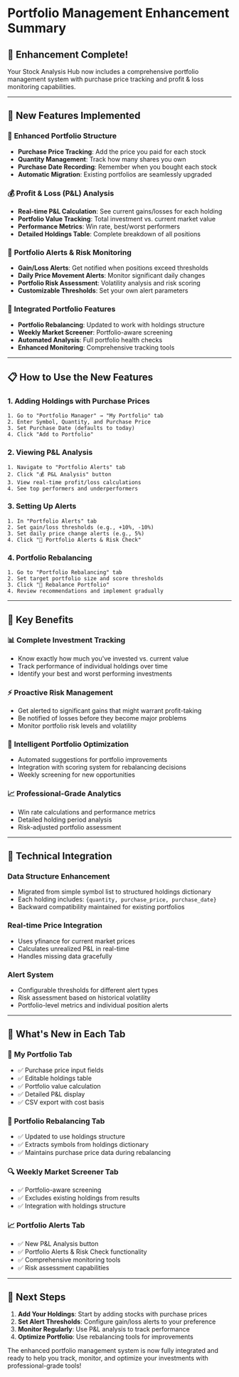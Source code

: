 # Portfolio Management Enhancement Summary

## 🎉 **Enhancement Complete!**

Your Stock Analysis Hub now includes a comprehensive portfolio management system with purchase price tracking and profit & loss monitoring capabilities.

---

## 🚀 **New Features Implemented**

### 💼 **Enhanced Portfolio Structure**
- **Purchase Price Tracking**: Add the price you paid for each stock
- **Quantity Management**: Track how many shares you own  
- **Purchase Date Recording**: Remember when you bought each stock
- **Automatic Migration**: Existing portfolios are seamlessly upgraded

### 💰 **Profit & Loss (P&L) Analysis**
- **Real-time P&L Calculation**: See current gains/losses for each holding
- **Portfolio Value Tracking**: Total investment vs. current market value
- **Performance Metrics**: Win rate, best/worst performers
- **Detailed Holdings Table**: Complete breakdown of all positions

### 🚨 **Portfolio Alerts & Risk Monitoring**
- **Gain/Loss Alerts**: Get notified when positions exceed thresholds
- **Daily Price Movement Alerts**: Monitor significant daily changes
- **Portfolio Risk Assessment**: Volatility analysis and risk scoring
- **Customizable Thresholds**: Set your own alert parameters

### 🔄 **Integrated Portfolio Features**
- **Portfolio Rebalancing**: Updated to work with holdings structure
- **Weekly Market Screener**: Portfolio-aware screening 
- **Automated Analysis**: Full portfolio health checks
- **Enhanced Monitoring**: Comprehensive tracking tools

---

## 📋 **How to Use the New Features**

### 1. **Adding Holdings with Purchase Prices**
```
1. Go to "Portfolio Manager" → "My Portfolio" tab
2. Enter Symbol, Quantity, and Purchase Price
3. Set Purchase Date (defaults to today)
4. Click "Add to Portfolio"
```

### 2. **Viewing P&L Analysis**
```
1. Navigate to "Portfolio Alerts" tab
2. Click "💰 P&L Analysis" button
3. View real-time profit/loss calculations
4. See top performers and underperformers
```

### 3. **Setting Up Alerts**
```
1. In "Portfolio Alerts" tab
2. Set gain/loss thresholds (e.g., +10%, -10%)
3. Set daily price change alerts (e.g., 5%)
4. Click "🚨 Portfolio Alerts & Risk Check"
```

### 4. **Portfolio Rebalancing**
```
1. Go to "Portfolio Rebalancing" tab
2. Set target portfolio size and score thresholds
3. Click "🔄 Rebalance Portfolio"
4. Review recommendations and implement gradually
```

---

## 🎯 **Key Benefits**

### 📊 **Complete Investment Tracking**
- Know exactly how much you've invested vs. current value
- Track performance of individual holdings over time
- Identify your best and worst performing investments

### ⚡ **Proactive Risk Management**
- Get alerted to significant gains that might warrant profit-taking
- Be notified of losses before they become major problems
- Monitor portfolio risk levels and volatility

### 🧠 **Intelligent Portfolio Optimization**
- Automated suggestions for portfolio improvements
- Integration with scoring system for rebalancing decisions
- Weekly screening for new opportunities

### 📈 **Professional-Grade Analytics**
- Win rate calculations and performance metrics
- Detailed holding period analysis
- Risk-adjusted portfolio assessment

---

## 🔧 **Technical Integration**

### **Data Structure Enhancement**
- Migrated from simple symbol list to structured holdings dictionary
- Each holding includes: `{quantity, purchase_price, purchase_date}`
- Backward compatibility maintained for existing portfolios

### **Real-time Price Integration**
- Uses yfinance for current market prices
- Calculates unrealized P&L in real-time
- Handles missing data gracefully

### **Alert System**
- Configurable thresholds for different alert types
- Risk assessment based on historical volatility
- Portfolio-level metrics and individual position alerts

---

## 🎊 **What's New in Each Tab**

### 💼 **My Portfolio Tab**
- ✅ Purchase price input fields
- ✅ Editable holdings table
- ✅ Portfolio value calculation
- ✅ Detailed P&L display
- ✅ CSV export with cost basis

### 🔄 **Portfolio Rebalancing Tab** 
- ✅ Updated to use holdings structure
- ✅ Extracts symbols from holdings dictionary
- ✅ Maintains purchase price data during rebalancing

### 🔍 **Weekly Market Screener Tab**
- ✅ Portfolio-aware screening
- ✅ Excludes existing holdings from results
- ✅ Integration with holdings structure

### 📈 **Portfolio Alerts Tab**
- ✅ New P&L Analysis button
- ✅ Portfolio Alerts & Risk Check functionality
- ✅ Comprehensive monitoring tools
- ✅ Risk assessment capabilities

---

## 🌟 **Next Steps**

1. **Add Your Holdings**: Start by adding stocks with purchase prices
2. **Set Alert Thresholds**: Configure gain/loss alerts to your preference  
3. **Monitor Regularly**: Use P&L analysis to track performance
4. **Optimize Portfolio**: Use rebalancing tools for improvements

The enhanced portfolio management system is now fully integrated and ready to help you track, monitor, and optimize your investments with professional-grade tools!
